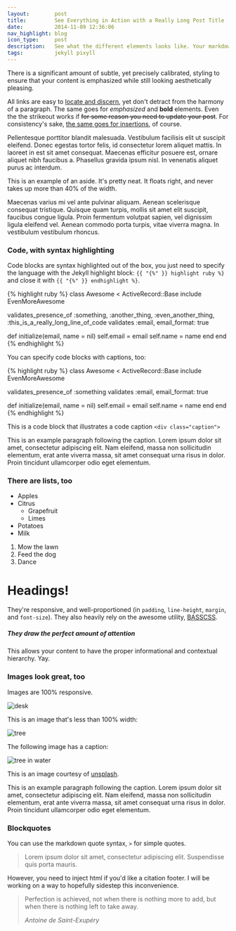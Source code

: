 ```yaml
---
layout:        post
title:         See Everything in Action with a Really Long Post Title
date:          2014-11-09 12:36:06
nav_highlight: blog
icon_type:     post
description:   See what the different elements looks like. Your markdown has never looked better. I promise.
tags:          jekyll pixyll
---
```


There is a significant amount of subtle, yet precisely calibrated, styling to ensure
that your content is emphasized while still looking aesthetically pleasing.

All links are easy to [locate and discern](#), yet don't detract from the harmony
of a paragraph. The same goes for _emphasized_ and __bold__ elements. Even the the strikeout
works if <del>for some reason you need to update your post</del>. For consistency's sake,
<ins>the same goes for insertions</ins>, of course.

Pellentesque porttitor blandit malesuada. Vestibulum facilisis elit ut suscipit eleifend. Donec egestas tortor
felis, id consectetur lorem aliquet mattis. In laoreet in est sit amet consequat. Maecenas efficitur posuere
est, ornare aliquet nibh faucibus a. Phasellus gravida ipsum nisl. In venenatis aliquet purus ac interdum.

<aside>
  This is an example of an aside. It's pretty neat. It floats right, and never takes up more than
  40% of the width.
</aside>

Maecenas varius mi vel ante pulvinar aliquam. Aenean scelerisque consequat tristique. Quisque quam turpis,
mollis sit amet elit suscipit, faucibus congue ligula. Proin fermentum volutpat sapien, vel dignissim ligula
eleifend vel. Aenean commodo porta turpis, vitae viverra magna. In vestibulum vestibulum rhoncus.

### Code, with syntax highlighting

Code blocks are syntax highlighted out of the box, you just need to specify the language with
the Jekyll highlight block: `{{ "{%" }} highlight ruby %}` and close it with
`{{ "{%" }} endhighlight %}`.

{% highlight ruby %}
class Awesome < ActiveRecord::Base
  include EvenMoreAwesome

  validates_presence_of :something, :another_thing, :even_another_thing, :this_is_a_really_long_line_of_code
  validates :email, email_format: true

  def initialize(email, name = nil)
    self.email = email
    self.name = name
  end
end
{% endhighlight %}

You can specify code blocks with captions, too:

{% highlight ruby %}
class Awesome < ActiveRecord::Base
  include EvenMoreAwesome

  validates_presence_of :something
  validates :email, email_format: true

  def initialize(email, name = nil)
    self.email = email
    self.name = name
  end
end
{% endhighlight %}
<div class="caption">
  This is a code block that illustrates a code caption <code>&lt;div class="caption"&gt;</code>
</div>

This is an example paragraph following the caption. Lorem ipsum dolor sit amet, consectetur adipiscing elit. Nam eleifend, massa non sollicitudin elementum, erat ante viverra massa, sit amet consequat urna risus in dolor. Proin tincidunt ullamcorper odio eget elementum.

### There are lists, too

  * Apples
  * Citrus
    * Grapefruit
    * Limes
  * Potatoes
  * Milk

  1. Mow the lawn
  2. Feed the dog
  3. Dance

# Headings!

They're responsive, and well-proportioned (in `padding`, `line-height`, `margin`, and `font-size`).
They also heavily rely on the awesome utility, [BASSCSS](http://www.basscss.com/).

##### They draw the perfect amount of attention

This allows your content to have the proper informational and contextual hierarchy. Yay.

### Images look great, too

Images are 100% responsive.

![desk](https://cloud.githubusercontent.com/assets/1424573/3378137/abac6d7c-fbe6-11e3-8e09-55745b6a8176.png)

This is an image that's less than 100% width:

![tree](https://cloud.githubusercontent.com/assets/1424573/5351205/97978a2c-7f0f-11e4-936f-8e227e778a56.png)

The following image has a caption:

![tree in water](https://unsplash.imgix.net/reserve/z7R1rjT6RhmZdqWbM5hg_R0001139.jpg?q=75&fm=jpg&s=26fc77c65835d1d8e2bcffb8b91a1b93)

<div class="caption">
  This is an image courtesy of <a href="http://unsplash.com">unsplash</a>.
</div>

This is an example paragraph following the caption. Lorem ipsum dolor sit amet, consectetur adipiscing elit. Nam eleifend, massa non sollicitudin elementum, erat ante viverra massa, sit amet consequat urna risus in dolor. Proin tincidunt ullamcorper odio eget elementum.

### Blockquotes

You can use the markdown quote syntax, `>` for simple quotes.

> Lorem ipsum dolor sit amet, consectetur adipiscing elit. Suspendisse quis porta mauris.

However, you need to inject html if you'd like a citation footer. I will be working on a way to
hopefully sidestep this inconvenience.

<blockquote>
  <p>
    Perfection is achieved, not when there is nothing more to add, but when there is nothing left to take away.
  </p>
  <footer><cite title="Antoine de Saint-Exupéry">Antoine de Saint-Exupéry</cite></footer>
</blockquote>

